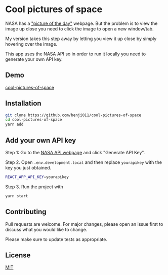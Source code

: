 # Cool pictures of space

NASA has a ["picture of the day"](https://apod.nasa.gov/apod/astropix.html) webpage. But the problem is to view the image up close you need to click the image to open a new window/tab.

My version takes this step away by letting you view it up close by simply hovering over the image.

This app uses the NASA API so in order to run it locally you need to generate your own API key.

## Demo
[cool-pictures-of-space](cool-pictures-of-space.netlify.app)

## Installation

```bash
git clone https://github.com/benji011/cool-pictures-of-space
cd cool-pictures-of-space
yarn add
```

## Add your own API key

Step 1: Go to the [NASA API webpage](https://api.nasa.gov/) and click "Generate API Key".

Step 2. Open `.env.development.local` and then replace `yourapikey` with the key you just obtained.

```bash
REACT_APP_API_KEY=yourapikey
```
Step 3. Run the project with

```bash
yarn start
```


## Contributing
Pull requests are welcome. For major changes, please open an issue first to discuss what you would like to change.

Please make sure to update tests as appropriate.

## License
[MIT](https://choosealicense.com/licenses/mit/)
